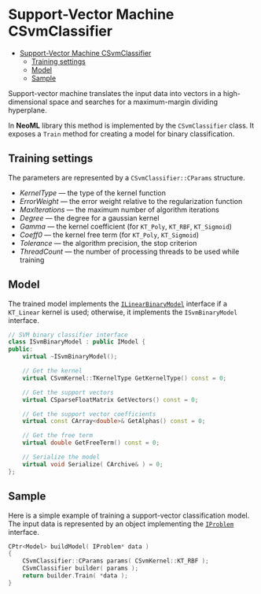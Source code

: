 # Support-Vector Machine CSvmClassifier

- [Support-Vector Machine CSvmClassifier](#support-vector-machine-csvmclassifier)
	- [Training settings](#training-settings)
	- [Model](#model)
	- [Sample](#sample)

Support-vector machine translates the input data into vectors in a high-dimensional space and searches for a maximum-margin dividing hyperplane.

In **NeoML** library this method is implemented by the  `CSvmClassifier` class. It exposes a `Train` method for creating a model for binary classification.

## Training settings

The parameters are represented by a  `CSvmClassifier::CParams` structure.

- *KernelType* — the type of the kernel function
- *ErrorWeight* — the error weight relative to the regularization function
- *MaxIterations* — the maximum number of algorithm iterations
- *Degree* — the degree for a gaussian kernel
- *Gamma* — the kernel coefficient (for `KT_Poly`, `KT_RBF`, `KT_Sigmoid`)
- *Coeff0* — the kernel free term (for `KT_Poly`, `KT_Sigmoid`)
- *Tolerance* — the algorithm precision, the stop criterion
- *ThreadCount* — the number of processing threads to be used while training

## Model

The trained model implements the [`ILinearBinaryModel`](Linear.md#for-classification) interface if a `KT_Linear` kernel is used; otherwise, it implements the `ISvmBinaryModel` interface.

```c++
// SVM binary classifier interface
class ISvmBinaryModel : public IModel {
public:
	virtual ~ISvmBinaryModel();

	// Get the kernel
	virtual CSvmKernel::TKernelType GetKernelType() const = 0;

	// Get the support vectors
	virtual CSparseFloatMatrix GetVectors() const = 0;

	// Get the support vector coefficients
	virtual const CArray<double>& GetAlphas() const = 0;

	// Get the free term
	virtual double GetFreeTerm() const = 0;

	// Serialize the model
	virtual void Serialize( CArchive& ) = 0;
};
```

## Sample

Here is a simple example of training a support-vector classification model. The input data is represented by an object implementing the [`IProblem`](Problems.md) interface.

```c++
CPtr<Model> buildModel( IProblem* data )
{
	CSvmClassifier::CParams params( CSvmKernel::KT_RBF );
	CSvmClassifier builder( params );
	return builder.Train( *data );
}
```